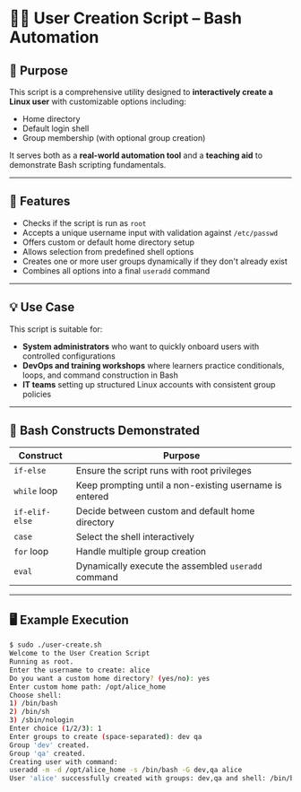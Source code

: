 # 🧑‍💻 User Creation Script – Bash Automation

## 📌 Purpose

This script is a comprehensive utility designed to **interactively create a Linux user** with customizable options including:
- Home directory
- Default login shell
- Group membership (with optional group creation)

It serves both as a **real-world automation tool** and a **teaching aid** to demonstrate Bash scripting fundamentals.

---

## 🔧 Features

- Checks if the script is run as `root`
- Accepts a unique username input with validation against `/etc/passwd`
- Offers custom or default home directory setup
- Allows selection from predefined shell options
- Creates one or more user groups dynamically if they don't already exist
- Combines all options into a final `useradd` command

---

## 💡 Use Case

This script is suitable for:
- **System administrators** who want to quickly onboard users with controlled configurations
- **DevOps and training workshops** where learners practice conditionals, loops, and command construction in Bash
- **IT teams** setting up structured Linux accounts with consistent group policies

---

## 🧪 Bash Constructs Demonstrated

| Construct       | Purpose                                  |
|----------------|-------------------------------------------|
| `if-else`       | Ensure the script runs with root privileges |
| `while` loop    | Keep prompting until a non-existing username is entered |
| `if-elif-else`  | Decide between custom and default home directory |
| `case`          | Select the shell interactively           |
| `for` loop      | Handle multiple group creation           |
| `eval`          | Dynamically execute the assembled `useradd` command |

---

## 🖥️ Example Execution

```bash
$ sudo ./user-create.sh
Welcome to the User Creation Script
Running as root.
Enter the username to create: alice
Do you want a custom home directory? (yes/no): yes
Enter custom home path: /opt/alice_home
Choose shell:
1) /bin/bash
2) /bin/sh
3) /sbin/nologin
Enter choice (1/2/3): 1
Enter groups to create (space-separated): dev qa
Group 'dev' created.
Group 'qa' created.
Creating user with command:
useradd -m -d /opt/alice_home -s /bin/bash -G dev,qa alice
User 'alice' successfully created with groups: dev,qa and shell: /bin/bash

